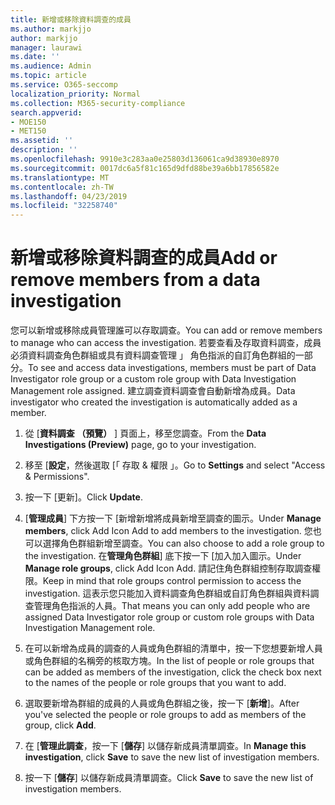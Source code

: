 ```yaml
---
title: 新增或移除資料調查的成員
ms.author: markjjo
author: markjjo
manager: laurawi
ms.date: ''
ms.audience: Admin
ms.topic: article
ms.service: O365-seccomp
localization_priority: Normal
ms.collection: M365-security-compliance
search.appverid:
- MOE150
- MET150
ms.assetid: ''
description: ''
ms.openlocfilehash: 9910e3c283aa0e25803d136061ca9d38930e8970
ms.sourcegitcommit: 0017dc6a5f81c165d9dfd88be39a6bb17856582e
ms.translationtype: MT
ms.contentlocale: zh-TW
ms.lasthandoff: 04/23/2019
ms.locfileid: "32258740"
---
```

# <a name="add-or-remove-members-from-a-data-investigation"></a><span data-ttu-id="91095-102">新增或移除資料調查的成員</span><span class="sxs-lookup"><span data-stu-id="91095-102">Add or remove members from a data investigation</span></span>

<span data-ttu-id="91095-103">您可以新增或移除成員管理誰可以存取調查。</span><span class="sxs-lookup"><span data-stu-id="91095-103">You can add or remove members to manage who can access the investigation.</span></span> <span data-ttu-id="91095-104">若要查看及存取資料調查，成員必須資料調查角色群組或具有資料調查管理 」 角色指派的自訂角色群組的一部分。</span><span class="sxs-lookup"><span data-stu-id="91095-104">To see and access data investigations, members must be part of Data Investigator role group or a custom role group with Data Investigation Management role assigned.</span></span> <span data-ttu-id="91095-105">建立調查資料調查會自動新增為成員。</span><span class="sxs-lookup"><span data-stu-id="91095-105">Data investigator who created the investigation is automatically added as a member.</span></span>

1. <span data-ttu-id="91095-106">從 [**資料調查 （預覽）** ] 頁面上，移至您調查。</span><span class="sxs-lookup"><span data-stu-id="91095-106">From the **Data Investigations (Preview)** page, go to your investigation.</span></span>

2. <span data-ttu-id="91095-107">移至 [**設定**，然後選取 [「 存取 & 權限 」。</span><span class="sxs-lookup"><span data-stu-id="91095-107">Go to **Settings** and select "Access & Permissions".</span></span>
 
3. <span data-ttu-id="91095-108">按一下 [更新]。</span><span class="sxs-lookup"><span data-stu-id="91095-108">Click **Update**.</span></span>
 
4. <span data-ttu-id="91095-109">[**管理成員**] 下方按一下 [新增新增將成員新增至調查的圖示。</span><span class="sxs-lookup"><span data-stu-id="91095-109">Under **Manage members**, click Add Icon Add to add members to the investigation.</span></span> <span data-ttu-id="91095-110">您也可以選擇角色群組新增至調查。</span><span class="sxs-lookup"><span data-stu-id="91095-110">You can also choose to add a role group to the investigation.</span></span> <span data-ttu-id="91095-111">在**管理角色群組**] 底下按一下 [加入加入圖示。</span><span class="sxs-lookup"><span data-stu-id="91095-111">Under **Manage role groups**, click Add Icon Add.</span></span> 
     <span data-ttu-id="91095-112">請記住角色群組控制存取調查權限。</span><span class="sxs-lookup"><span data-stu-id="91095-112">Keep in mind that role groups control permission to access the investigation.</span></span> <span data-ttu-id="91095-113">這表示您只能加入資料調查角色群組或自訂角色群組與資料調查管理角色指派的人員。</span><span class="sxs-lookup"><span data-stu-id="91095-113">That means you can only add people who are assigned Data Investigator role group or custom role groups with Data Investigation Management role.</span></span>
 
5. <span data-ttu-id="91095-114">在可以新增為成員的調查的人員或角色群組的清單中，按一下您想要新增人員或角色群組的名稱旁的核取方塊。</span><span class="sxs-lookup"><span data-stu-id="91095-114">In the list of people or role groups that can be added as members of the investigation, click the check box next to the names of the people or role groups that you want to add.</span></span>

6. <span data-ttu-id="91095-115">選取要新增為群組的成員的人員或角色群組之後，按一下 [**新增**]。</span><span class="sxs-lookup"><span data-stu-id="91095-115">After you've selected the people or role groups to add as members of the group, click **Add**.</span></span>

7. <span data-ttu-id="91095-116">在 [**管理此調查**，按一下 [**儲存**] 以儲存新成員清單調查。</span><span class="sxs-lookup"><span data-stu-id="91095-116">In **Manage this investigation**, click **Save** to save the new list of investigation members.</span></span>

8. <span data-ttu-id="91095-117">按一下 [**儲存**] 以儲存新成員清單調查。</span><span class="sxs-lookup"><span data-stu-id="91095-117">Click **Save** to save the new list of investigation members.</span></span>
